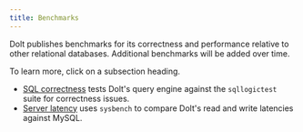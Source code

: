 ```yaml
---
title: Benchmarks
---
```


Dolt publishes benchmarks for its correctness and performance relative
to other relational databases. Additional benchmarks will be added
over time.

To learn more, click on a subsection heading.

* [SQL correctness](./correctness.md) tests Dolt's query engine against
  the `sqllogictest` suite for correctness issues.
* [Server latency](./latency.md) uses `sysbench` to compare Dolt's read
  and write latencies against MySQL.
  
